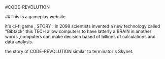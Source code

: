 #CODE-REVOLUTION

##This is a gameplay website 

it's ci-fi game , 
STORY : in 2098 scientists invented a new technology called "Bibtack" this TECH allow computers to have latterly  a BRAIN in another words ,computers can make decision based of billions of calculations and data analysis.


the story of CODE-REVOLUTION similar to terminator's Skynet.



